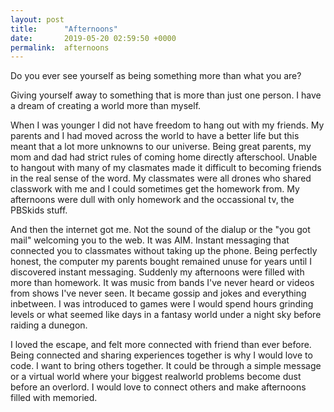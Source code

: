 ```yaml
---
layout: post
title:      "Afternoons"
date:       2019-05-20 02:59:50 +0000
permalink:  afternoons
---
```



Do you ever see yourself as being something more than what you are?

Giving yourself away to something that is more than just one person. I have a dream of creating a world more than myself.

When I was younger I did not have freedom to hang out with my friends. My parents and I had moved across the world to have a better life but this meant that a lot more unknowns to our universe. Being great parents, my mom and dad had strict rules of coming home directly afterschool. Unable to hangout with many of my clasmates made it difficult to becoming friends in the real sense of the word. My classmates were all drones who shared classwork with me and I could sometimes get the homework from. My afternoons were dull with only homework and the occassional tv, the PBSkids stuff. 

And then the internet got me. Not the sound of the dialup or the "you got mail" welcoming you to the web. It was AIM. Instant messaging that connected you to classmates without taking up the phone. Being perfectly honest, the computer my parents bought remained unuse for years until I discovered instant messaging. Suddenly my afternoons were filled with more than homework. It was music from bands I've never heard or videos from shows I've never seen. It became gossip and jokes and everything inbetween. I was introduced to games were I would spend hours grinding levels or what seemed like days in a fantasy world under a night sky before raiding a dunegon. 

I loved the escape, and felt more connected with friend than ever before. Being connected  and sharing experiences together is why I would love to code. I want to bring others together. It could be through a simple message or  a virtual world where your biggest realworld problems become dust before an overlord. I would love to connect others and make afternoons filled with memoried.  








